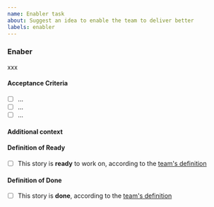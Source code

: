 ```yaml
---
name: Enabler task
about: Suggest an idea to enable the team to deliver better
labels: enabler
---
```


### Enaber
<!-- A description of the task that covers what is needed to be done and why. It should be understandable by all members of the team -->
xxx

#### Acceptance Criteria
<!-- Required artifacts to accept this feature as completed. -->
- [ ] ...
- [ ] ...
- [ ] ...

#### Additional context
<!-- Add any other context or mocked CLI commands or screenshots about the feature request here.-->

#### Definition of Ready
- [ ] This story is __ready__ to work on, according to the [team's definition](https://confluence.linz.govt.nz/pages/viewpage.action?pageId=87930423)

#### Definition of Done
- [ ] This story is __done__, according to the [team's definition](https://confluence.linz.govt.nz/pages/viewpage.action?pageId=87930423)

<!-- Please add one or more of these labels: 'spike', 'refactor', 'architecture', 'infrastructure', 'compliance' -->

<!-- Please add an Estimate, Assignee, Milestone, Release -->
